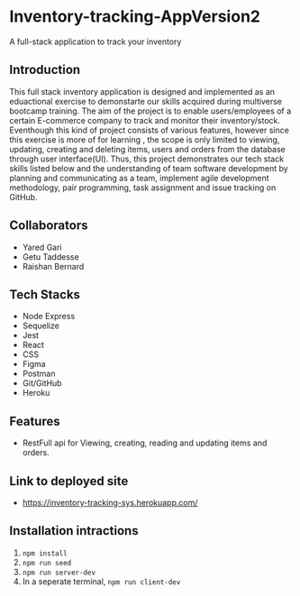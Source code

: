 # Inventory-tracking-AppVersion2

A full-stack application to track your inventory

## Introduction 

This full stack inventory application is designed and implemented as an eduactional exercise to demonstarte our skills acquired during multiverse bootcamp training. The aim of the project is to enable users/employees of a certain E-commerce company to track and monitor their inventory/stock.  Eventhough this kind of project consists of various features, however since this exercise is more of for learning , the scope is only limited to viewing, updating, creating and deleting items, users and orders from the database through user interface(UI). Thus, this project demonstrates our tech stack skills listed below and the understanding of team software development by planning and communicating as a team, implement agile development methodology, pair programming, task assignment and issue tracking on GitHub. 


## Collaborators 

* Yared Gari
* Getu Taddesse
* Raishan Bernard

## Tech Stacks 

* Node Express
* Sequelize
* Jest 
* React
* CSS
* Figma 
* Postman
* Git/GitHub
* Heroku

## Features 
* RestFull api for Viewing, creating, reading and updating items and orders.

## Link to deployed site  
* https://inventory-tracking-sys.herokuapp.com/

## Installation intractions

1. `npm install`
2. `npm run seed`
3. `npm run server-dev`
4. In a seperate terminal, `npm run client-dev`
